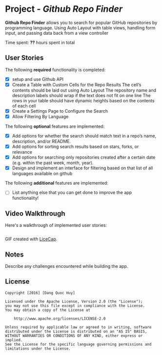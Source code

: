 # Project - *Github Repo Finder*

**Github Repo Finder** allows you to search for popular GitHub repositories by programming language.
Using Auto Layout with table views, handling form input, and passing data back from a view controller

Time spent: **??** hours spent in total

## User Stories

The following **required** functionality is completed:

- [x] setup and use Github API
- [x] Create a Table with Custom Cells for the Repo Results
The cell’s contents should be laid out using Auto Layout
The repository name and description labels should wrap if the text
does not fit on one line
The rows in your table should have dynamic heights based on the
contents of each cell
- [x] Create a Settings Page to Configure the Search 
- [x] Allow Filtering By Language 

The following **optional** features are implemented:

- [x] Add options for whether the search should match text in a repo’s name,
description, and/or README.
- [x] Add options for sorting search results based on stars, forks, or relevance
- [x] Add options for searching only repositories created after a certain date (e.g.
within the past week, month, year).
- [x] Design and implement an interface for filtering based on that list of all languages available on github

The following **additional** features are implemented:

- [ ] List anything else that you can get done to improve the app functionality!

## Video Walkthrough

Here's a walkthrough of implemented user stories:

<img scr=“http://i.imgur.com/jYMsqdt.gif” />

GIF created with [LiceCap](http://www.cockos.com/licecap/).

## Notes

Describe any challenges encountered while building the app.

## License

    Copyright [2016] [Dang Quoc Huy]

    Licensed under the Apache License, Version 2.0 (the "License");
    you may not use this file except in compliance with the License.
    You may obtain a copy of the License at

        http://www.apache.org/licenses/LICENSE-2.0

    Unless required by applicable law or agreed to in writing, software
    distributed under the License is distributed on an "AS IS" BASIS,
    WITHOUT WARRANTIES OR CONDITIONS OF ANY KIND, either express or implied.
    See the License for the specific language governing permissions and
    limitations under the License.
